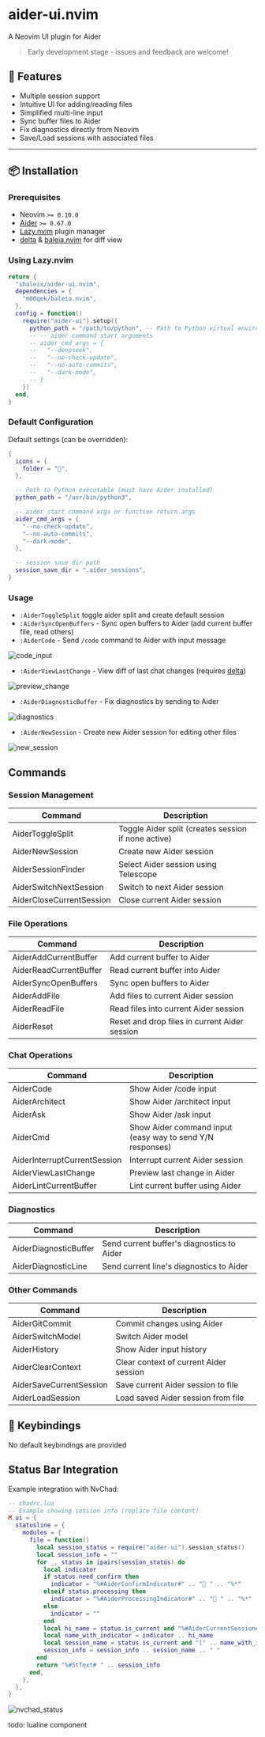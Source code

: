# aider-ui.nvim

A Neovim UI plugin for Aider

> Early development stage - issues and feedback are welcome!

## 🚀 Features

- Multiple session support
- Intuitive UI for adding/reading files
- Simplified multi-line input
- Sync buffer files to Aider
- Fix diagnostics directly from Neovim
- Save/Load sessions with associated files

---

## 📦 Installation

### Prerequisites

- Neovim `>= 0.10.0`
- [Aider](https://aider.chat/docs/install.html) `>= 0.67.0`
- [Lazy.nvim](https://github.com/folke/lazy.nvim) plugin manager
- [delta](https://github.com/dandavison/delta) & [baleia.nvim](https://github.com/m00qek/baleia.nvim) for diff view

### Using Lazy.nvim

```lua
return {
  "shaleix/aider-ui.nvim",
  dependencies = {
    "m00qek/baleia.nvim",
  },
  config = function()
    require("aider-ui").setup({
      python_path = "/path/to/python", -- Path to Python virtual environment with Aider installed
      -- -- aider command start arguments
      -- aider_cmd_args = {
      --   "--deepseek",
      --   "--no-check-update",
      --   "--no-auto-commits",
      --   "--dark-mode",
      -- }
    })
  end,
}
```

### Default Configuration

Default settings (can be overridden):

```lua
{
  icons = {
    folder = "",
  },

  -- Path to Python executable (must have Aider installed)
  python_path = "/usr/bin/python3",

  -- aider start command args or function return args
  aider_cmd_args = {
    "--no-check-update",
    "--no-auto-commits",
    "--dark-mode",
  },

  -- session save dir path
  session_save_dir = ".aider_sessions",
}
```

### Usage

- `:AiderToggleSplit` toggle aider split and create default session
- `:AiderSyncOpenBuffers` - Sync open buffers to Aider (add current buffer file, read others)
- `:AiderCode` - Send `/code` command to Aider with input message

![code_input](https://github.com/shaleix/aider-ui.nvim/blob/main/asset/code_input.png)

- `:AiderViewLastChange` - View diff of last chat changes (requires [delta](https://github.com/dandavison/delta))

![preview_change](https://github.com/shaleix/aider-ui.nvim/blob/main/asset/preview_change.png)

- `:AiderDiagnosticBuffer` - Fix diagnostics by sending to Aider

![diagnostics](https://github.com/shaleix/aider-ui.nvim/blob/main/asset/diagnostics.png)

- `:AiderNewSession` - Create new Aider session for editing other files

![new_session](https://github.com/shaleix/aider-ui.nvim/blob/main/asset/new_session.png)

## Commands

### Session Management

| Command                  | Description                                         |
| ------------------------ | --------------------------------------------------- |
| AiderToggleSplit         | Toggle Aider split (creates session if none active) |
| AiderNewSession          | Create new Aider session                            |
| AiderSessionFinder       | Select Aider session using Telescope                |
| AiderSwitchNextSession   | Switch to next Aider session                        |
| AiderCloseCurrentSession | Close current Aider session                         |

### File Operations

| Command                | Description                                   |
| ---------------------- | --------------------------------------------- |
| AiderAddCurrentBuffer  | Add current buffer to Aider                   |
| AiderReadCurrentBuffer | Read current buffer into Aider                |
| AiderSyncOpenBuffers   | Sync open buffers to Aider                    |
| AiderAddFile           | Add files to current Aider session            |
| AiderReadFile          | Read files into current Aider session         |
| AiderReset             | Reset and drop files in current Aider session |

### Chat Operations

| Command                      | Description                                               |
| ---------------------------- | --------------------------------------------------------- |
| AiderCode                    | Show Aider /code input                                    |
| AiderArchitect               | Show Aider /architect input                               |
| AiderAsk                     | Show Aider /ask input                                     |
| AiderCmd                     | Show Aider command input (easy way to send Y/N responses) |
| AiderInterruptCurrentSession | Interrupt current Aider session                           |
| AiderViewLastChange          | Preview last change in Aider                              |
| AiderLintCurrentBuffer       | Lint current buffer using Aider                           |

### Diagnostics

| Command               | Description                                |
| --------------------- | ------------------------------------------ |
| AiderDiagnosticBuffer | Send current buffer's diagnostics to Aider |
| AiderDiagnosticLine   | Send current line's diagnostics to Aider   |

### Other Commands

| Command                 | Description                            |
| ----------------------- | -------------------------------------- |
| AiderGitCommit          | Commit changes using Aider             |
| AiderSwitchModel        | Switch Aider model                     |
| AiderHistory            | Show Aider input history               |
| AiderClearContext       | Clear context of current Aider session |
| AiderSaveCurrentSession | Save current Aider session to file     |
| AiderLoadSession        | Load saved Aider session from file     |

## 🔑 Keybindings

No default keybindings are provided

## Status Bar Integration

Example integration with NvChad:

```lua
-- chadrc.lua
-- Example showing session info (replace file content)
M.ui = {
  statusline = {
    modules = {
      file = function()
        local session_status = require("aider-ui").session_status()
        local session_info = ""
        for _, status in ipairs(session_status) do
          local indicator
          if status.need_confirm then
            indicator = "%#AiderConfirmIndicator#" .. " " .. "%*"
          elseif status.processing then
            indicator = "%#AiderProcessingIndicator#" .. " " .. "%*"
          else
            indicator = ""
          end
          local hi_name = status.is_current and "%#AiderCurrentSession#" .. status.name .. "%*" or status.name
          local name_with_indicator = indicator .. hi_name
          local session_name = status.is_current and "[" .. name_with_indicator .. "]" or name_with_indicator
          session_info = session_info .. session_name .. " "
        end
        return "%#StText# " .. session_info
      end,
    },
  },
}
```

![nvchad_status](https://github.com/shaleix/aider-ui.nvim/blob/main/asset/status_bar.png)

todo: lualine component
